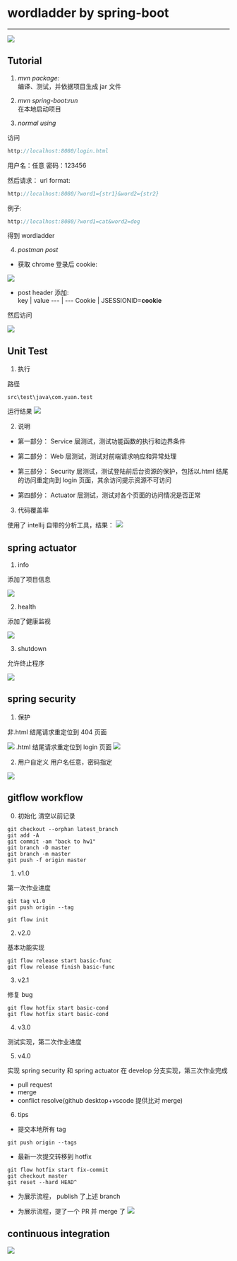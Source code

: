 # wordladder by spring-boot

---

![](https://travis-ci.org/Yuan-Zhuo/WordLadder.svg?branch=master)

## Tutorial

1. _mvn package:_<br>
   编译、测试，并依据项目生成 jar 文件

2. _mvn spring-boot:run_<br>
   在本地启动项目

3. _normal using_<br>

访问

```js
http://localhost:8080/login.html
```

用户名：任意
密码：123456

然后请求：
url format:

```js
http://localhost:8080/?word1={str1}&word2={str2}
```

例子:

```js
http://localhost:8080/?word1=cat&word2=dog
```

得到 wordladder

4. _postman post_

- 获取 chrome 登录后 cookie:

![](img/chrome.png)

- post header 添加:<br>
  key | value
  --- | ---
  Cookie | JSESSIONID=**cookie**

然后访问

![](img/cookie.png)

## Unit Test

1. 执行

路径

```
src\test\java\com.yuan.test
```

运行结果
![](img/test.png)

2. 说明

- 第一部分： Service 层测试，测试功能函数的执行和边界条件

- 第二部分： Web 层测试，测试对前端请求响应和异常处理

- 第三部分： Security 层测试，测试登陆前后台资源的保护，包括以.html 结尾的访问重定向到 login 页面，其余访问提示资源不可访问

- 第四部分： Actuator 层测试，测试对各个页面的访问情况是否正常

3. 代码覆盖率

使用了 intellij 自带的分析工具，结果：
![](img/cov.png)

## spring actuator

1. info

添加了项目信息

![](img/info.png)

2. health

添加了健康监视

![](img/health.png)

3. shutdown

允许终止程序

![](img/shutdown.png)

## spring security

1. 保护

非.html 结尾请求重定位到 404 页面

![](img/404.png)
.html 结尾请求重定位到 login 页面
![](img/login.png)

2. 用户自定义
   用户名任意，密码指定

![](img/user.png)

## gitflow workflow

0. 初始化
   清空以前记录

```
git checkout --orphan latest_branch
git add -A
git commit -am "back to hw1"
git branch -D master
git branch -m master
git push -f origin master
```

1. v1.0

第一次作业进度

```git
git tag v1.0
git push origin --tag
```

```git
git flow init
```

2. v2.0

基本功能实现

```git
git flow release start basic-func
git flow release finish basic-func
```

3. v2.1

修复 bug

```git
git flow hotfix start basic-cond
git flow hotfix start basic-cond
```

4. v3.0

测试实现，第二次作业进度

5. v4.0

实现 spring security 和 spring actuator
在 develop 分支实现，第三次作业完成

- pull request
- merge
- conflict resolve(github desktop+vscode 提供比对 merge)

6. tips

- 提交本地所有 tag

```
git push origin --tags
```

- 最新一次提交转移到 hotfix

```git
git flow hotfix start fix-commit
git checkout master
git reset --hard HEAD^
```

- 为展示流程， publish 了上述 branch

- 为展示流程，提了一个 PR 并 merge 了
  ![](img/merge.png)

## continuous integration

![](img/ci.png)
